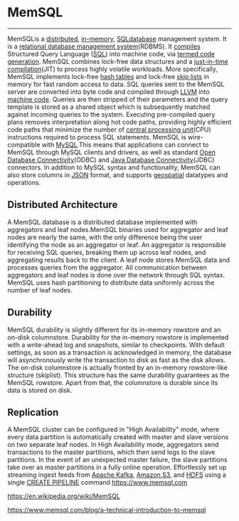 # MemSQL

---

MemSQLis a [distributed](https://en.wikipedia.org/wiki/Distributed_database), [in-memory](https://en.wikipedia.org/wiki/In-memory_database), [SQL](https://en.wikipedia.org/wiki/Structured_Query_Language)[database](https://en.wikipedia.org/wiki/Database) management system.
It is a [relational database management system](https://en.wikipedia.org/wiki/Relational_database_management_system)(RDBMS). It [compiles](https://en.wikipedia.org/wiki/Compiler) Structured Query Language ([SQL](https://en.wikipedia.org/wiki/SQL)) into machine code, via [termed code generation](https://en.wikipedia.org/w/index.php?title=Termed_code_generation&action=edit&redlink=1).
MemSQL combines lock-free data structures and a [just-in-time compilation](https://en.wikipedia.org/wiki/Just-in-time_compilation)(JIT) to process highly volatile workloads. More specifically, MemSQL implements lock-free [hash tables](https://en.wikipedia.org/wiki/Hash_table) and lock-free [skip lists](https://en.wikipedia.org/wiki/Skip_list) in memory for fast random access to data. SQL queries sent to the MemSQL server are converted into byte code and compiled through [LLVM](https://en.wikipedia.org/wiki/LLVM) into [machine code](https://en.wikipedia.org/wiki/Machine_code). Queries are then stripped of their parameters and the query template is stored as a shared object which is subsequently matched against incoming queries to the system. Executing pre-compiled query plans removes interpretation along hot code paths, providing highly efficient code paths that minimize the number of [central processing unit](https://en.wikipedia.org/wiki/Central_processing_unit)(CPU) instructions required to process SQL statements.
MemSQL is wire-compatible with [MySQL](https://en.wikipedia.org/wiki/MySQL).This means that applications can connect to MemSQL through MySQL clients and drivers, as well as standard [Open Database Connectivity](https://en.wikipedia.org/wiki/Open_Database_Connectivity)(ODBC) and [Java Database Connectivity](https://en.wikipedia.org/wiki/Java_Database_Connectivity)(JDBC) connectors.
In addition to MySQL syntax and functionality, MemSQL can also store columns in [JSON](https://en.wikipedia.org/wiki/JSON) format, and supports [geospatial](https://en.wikipedia.org/wiki/Geospatial) datatypes and operations.

## Distributed Architecture

A MemSQL database is a distributed database implemented with aggregators and leaf nodes.MemSQL binaries used for aggregator and leaf nodes are nearly the same, with the only difference being the user identifying the node as an aggregator or leaf. An aggregator is responsible for receiving SQL queries, breaking them up across leaf nodes, and aggregating results back to the client. A leaf node stores MemSQL data and processes queries from the aggregator. All communication between aggregators and leaf nodes is done over the network through SQL syntax. MemSQL uses hash partitioning to distribute data uniformly across the number of leaf nodes.

## Durability

MemSQL durability is slightly different for its in-memory rowstore and an on-disk columnstore.
Durability for the in-memory rowstore is implemented with a write-ahead log and snapshots, similar to checkpoints. With default settings, as soon as a transaction is acknowledged in memory, the database will asynchronously write the transaction to disk as fast as the disk allows.
The on-disk columnstore is actually fronted by an in-memory rowstore-like structure (skiplist). This structure has the same durability guarantees as the MemSQL rowstore. Apart from that, the columnstore is durable since its data is stored on disk.

## Replication

A MemSQL cluster can be configured in "High Availability" mode, where every data partition is automatically created with master and slave versions on two separate leaf nodes. In High Availability mode, aggregators send transactions to the master partitions, which then send logs to the slave partitions. In the event of an unexpected master failure, the slave partitions take over as master partitions in a fully online operation.
Effortlessly set up streaming ingest feeds from [Apache Kafka](http://docs.memsql.com/docs/kafka-extractor), [Amazon S3](http://docs.memsql.com/docs/s3-pipelines-overview), and [HDFS](https://docs.memsql.com/docs/hdfs-pipelines-overview/) using a single [CREATE PIPELINE](http://docs.memsql.com/docs/create-pipeline) command
<https://www.memsql.com>

<https://en.wikipedia.org/wiki/MemSQL>

<https://www.memsql.com/blog/a-technical-introduction-to-memsql>
